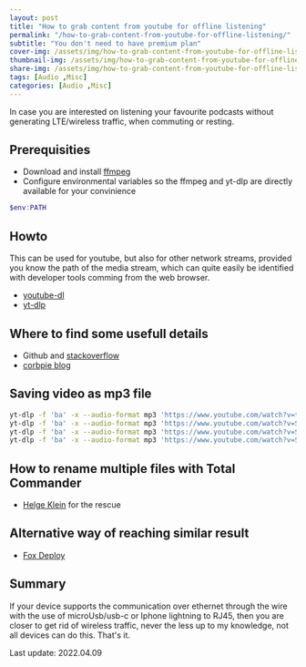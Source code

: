 ```yaml
---
layout: post
title: "How to grab content from youtube for offline listening"
permalink: "/how-to-grab-content-from-youtube-for-offline-listening/"
subtitle: "You don't need to have premium plan"
cover-img: /assets/img/how-to-grab-content-from-youtube-for-offline-listening/img-cover.jpg
thumbnail-img: /assets/img/how-to-grab-content-from-youtube-for-offline-listening/img-thumb.jpg
share-img: /assets/img/how-to-grab-content-from-youtube-for-offline-listening/img-cover.jpg
tags: [Audio ,Misc]
categories: [Audio ,Misc]
---
```

In case you are interested on listening your favourite podcasts without generating LTE/wireless traffic, when commuting or resting.

## Prerequisities

+ Download and install [ffmpeg](https://ffmpeg.org/)
+ Configure environmental variables so the ffmpeg and yt-dlp are directly available for your convinience
```powershell
$env:PATH
```

## Howto

This can be used for youtube, but also for other network streams, provided you know the path of the media stream, which can quite easily be identified with developer tools comming from the web browser.

* [youtube-dl](https://github.com/ytdl-org/youtube-dl)
* [yt-dlp](https://github.com/yt-dlp/yt-dlp)

## Where to find some usefull details

+ Github and [stackoverflow](https://stackoverflow.com/questions/tagged/yt-dlp)
+ [corbpie blog](https://write.corbpie.com/downloading-youtube-videos-and-playlists-with-yt-dlp/)

## Saving video as mp3 file

```bash
yt-dlp -f 'ba' -x --audio-format mp3 'https://www.youtube.com/watch?v=tJx7LbH_GwE'  -o '%(id)s.%(ext)s'
yt-dlp -f 'ba' -x --audio-format mp3 'https://www.youtube.com/watch?v=SWnfGJ36gpQ&list=PLuF78wm0RiGbo4vZ2eqgicrKkZDq3BCkH' -o '%(title)s.%(ext)s' 
yt-dlp -f 'ba' -x --audio-format mp3 'https://www.youtube.com/watch?v=SWnfGJ36gpQ&list=PLuF78wm0RiGbo4vZ2eqgicrKkZDq3BCkH' -o '%(channel_id)s/%(playlist_id)s/%(title)s.%(ext)s'
yt-dlp -f 'ba' -x --audio-format mp3 'https://www.youtube.com/watch?v=SWnfGJ36gpQ&list=PLuF78wm0RiGbo4vZ2eqgicrKkZDq3BCkH' -o '%(channel_id)s/%(playlist_id)s/%(id)s.%(title)s.%(ext)s'
```

## How to rename multiple files with Total Commander
+ [Helge Klein](https://helgeklein.com/blog/renaming-multiple-files-with-regular-expressions-in-total-commander/) for the rescue

## Alternative way of reaching similar result
+ [Fox Deploy](https://www.foxdeploy.com/blog/use-powershell-to-download-video-streams.html)

## Summary
If your device supports the communication over ethernet through the wire with the use of microUsb/usb-c or Iphone lightning to RJ45, then you are closer to get rid of wireless traffic, never the less up to my knowledge, not all devices can do this.
That's it.

Last update: 2022.04.09
